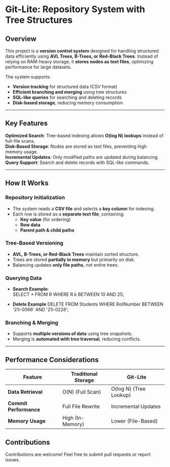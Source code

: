 # Git-Lite: Repository System with Tree Structures

##  Overview
This project is a **version control system** designed for handling structured data efficiently using **AVL Trees, B-Trees, or Red-Black Trees**. Instead of relying on RAM-heavy storage, it **stores nodes as text files**, optimizing performance for large datasets. 

The system supports:
- **Version tracking** for structured data (CSV format)
- **Efficient branching and merging** using tree structures
- **SQL-like queries** for searching and deleting records
- **Disk-based storage**, reducing memory consumption

---

##  Key Features
**Optimized Search**: Tree-based indexing allows **O(log N) lookups** instead of full-file scans.  
**Disk-Based Storage**: Nodes are stored as text files, preventing high memory usage.  
**Incremental Updates**: Only modified paths are updated during balancing.  
**Query Support**: Search and delete records with SQL-like commands.  

---

## How It Works

### Repository Initialization
- The system reads a **CSV file** and selects a **key column** for indexing.  
- Each row is stored as a **separate text file**, containing:  
  - **Key value** (for ordering)  
  - **Row data**  
  - **Parent path & child paths**  

### Tree-Based Versioning
- **AVL, B-Trees, or Red-Black Trees** maintain sorted structure.  
- Trees are stored **partially in memory** but primarily on disk.  
- Balancing updates **only file paths**, not entire trees.  

### Querying Data
- **Search Example**:  
  SELECT * FROM R WHERE R.k BETWEEN 10 AND 25;
  
- **Delete Example**
DELETE FROM Students WHERE RollNumber BETWEEN '21i-0066' AND '21i-0226';

### Branching & Merging
- Supports **multiple versions of data** using tree snapshots.  
- Merging is **automated with tree traversal**, reducing conflicts.  

---

## Performance Considerations

| Feature               | Traditional Storage | Git-Lite             |
|-----------------------|--------------------|-----------------------|
| **Data Retrieval**    | O(N) (Full Scan)   | O(log N) (Tree Lookup)|
| **Commit Performance**| Full File Rewrite  | Incremental Updates   |
| **Memory Usage**      | High (In-Memory)   | Lower (File-Based)    |


## Contributions
Contributions are welcome! Feel free to submit pull requests or report issues.



